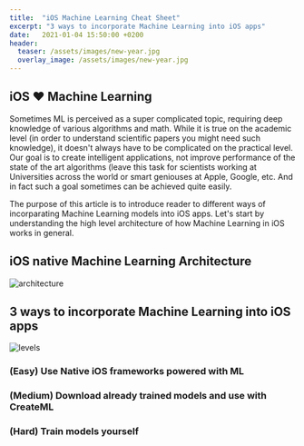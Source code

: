 ```yaml
---
title:  "iOS Machine Learning Cheat Sheet"
excerpt: "3 ways to incorporate Machine Learning into iOS apps"
date:   2021-01-04 15:50:00 +0200
header:
  teaser: /assets/images/new-year.jpg
  overlay_image: /assets/images/new-year.jpg
---
```


## iOS ❤️ Machine Learning

Sometimes ML is perceived as a super complicated topic, requiring deep knowledge of various algorithms and math. While it is true on the academic level (in order to understand scientific papers you might need such knowledge), it doesn't always have to be complicated on the practical level. Our goal is to create intelligent applications, not improve performance of the state of the art algorithms (leave this task for scientists working at Universities across the world or smart geniouses at Apple, Google, etc. And in fact such a goal sometimes can be achieved quite easily.

The purpose of this article is to introduce reader to different ways of incorparating Machine Learning models into iOS apps. Let's start by understanding the high level architecture of how Machine Learning in iOS works in general.

## iOS native Machine Learning Architecture
![architecture](https://www.researchgate.net/profile/Alberto_Pacheco3/publication/324728615/figure/fig1/AS:684035428872194@1540098163253/iOS-CoreML-based-Machine-Learning-architecture.ppm)



## 3 ways to incorporate Machine Learning into iOS apps

![levels](https://i.imgflip.com/4shzs9.jpg)

### (Easy) Use Native iOS frameworks powered with ML

### (Medium) Download already trained models and use with CreateML

### (Hard) Train models yourself

